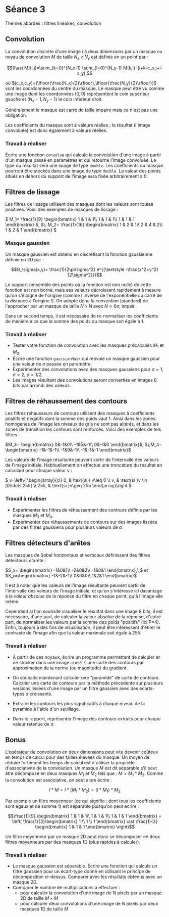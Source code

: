 # Séance 3

Thèmes abordés :  filtres linéaires, convolution

## Convolution


La convolution discrète d'une image $`I`$ à deux dimensions par un masque ou noyau de convolution $`M`$ de taille $`N_x\times N_y`$ est définie en un point par :


```math
(I\ast M)(i,j)=\sum_{k=0}^{N_x-1} \sum_{l=0}^{N_y-1} M(k,l) I(i+k-c_x,j+l-c_y),
```

où $`(c_x,c_y)=(\lfloor{\frac{N_x}{2}\rfloor},\lfloor{\frac{N_y}{2}\rfloor})`$ sont les coordonnées du centre du masque. Le masque peut être vu comme une image dont les coordonnées $`(0,0)`$ représentent le coin supérieur gauche et $`(N_x-1,N_y-1)`$ le coin inférieur droit.

Généralement le masque est carré de taille impaire mais ce n'est pas une obligation.

Les coefficients du masque sont à valeurs réelles ; le résultat (l'image convoluée) est donc également à valeurs réelles.

### Travail à réaliser

Écrire une fonction `convolve` qui calcule la convolution d'une image à partir d'un masque passé en paramètres et qui retourne l'image convoluée. Le type du résultat sera une image de type `double`.
Les coefficients du masque pourront être stockés dans une image de type `double`.
La valeur des points situés en dehors du support de l'image sera fixée arbitrairement à 0.

## Filtres de lissage

Les filtres de lissage utilisent des masques dont les valeurs sont toutes positives.
Voici des exemples de masques de lissage :

$`
M_1=
\frac{1}{9}
\begin{bmatrix}
1 & 1 & 1\\
1 & 1 & 1\\
1 & 1 & 1
\end{bmatrix}
`$,
$`\;
M_2=
\frac{1}{16}
\begin{bmatrix}
1 & 2 & 1\\
2 & 4 & 2\\
1 & 2 & 1
\end{bmatrix}
`$



### Masque gaussien

Un masque gaussien est obtenu en discrétisant la fonction gaussienne définie en 2D par :
```math
G_\sigma(x,y)= \frac{1}{2\pi\sigma^2}  e^{{\textstyle -\frac{x^2+y^2}{2\sigma^2}}}
```

Le support (ensemble des points où la fonction est non nulle) de cette fonction est non borné, mais ses valeurs décroissent rapidement à mesure qu'on s'éloigne de l'origine (comme l'inverse de l'exponentielle du carré de la distance à l'origine !). On adopte donc la convention (standard) de l'approcher par un masque de taille $`N\times N`$ avec $`N\approx 6\sigma`$, impair. 

Dans un second temps, il est nécessaire de re-normaliser les coefficients de manière à ce que la somme des poids du masque soit égale à 1.
<!---
#### Exemple : 
- Pour $`\sigma=1`$, la taille du masque sera de $`N\times N=7\times 7`$.
- Les coefficients du masque seront calculés à partir de $`G_\sigma`$ de la manière suivante :
$`
\begin{bmatrix}
\ldots & \ldots & \ldots & \ldots & \ldots\\
\ldots & G_\sigma(-1,-1) & G_\sigma(0,-1)& G_\sigma(1,-1)& \ldots\\
\ldots &G_\sigma(-1,0) & G_\sigma(0,0) & G_\sigma(1,0)& \ldots \\
\ldots & G_\sigma(-1,1) & G_\sigma(0,1) & G_\sigma(1,1)& \ldots \\
\ldots & \ldots & \ldots & \ldots & \ldots
\end{bmatrix}
`$
- Les coefficients sont ensuite normalisés de manière à ce que leur somme soit égale à 1.--->

### Travail à réaliser

- Tester votre fonction de convolution avec les masques précalculés $`M_1`$ et $`M_2`$. 
- Écrire une fonction `gaussianMask` qui renvoie un masque gaussien pour une valeur de $`\sigma`$ passée en paramètre.   
- Expérimenter des convolutions avec des masques gaussiens pour  $`\sigma=1`$, $`\sigma=2`$, $`\sigma=1/2`$.
- Les images résultant des convolutions seront converties en images 8 bits par arrondi des valeurs. 

## Filtres de réhaussement des contours

Les filtres réhausseurs de contours utilisent des masques à coefficients positifs et négatifs dont la somme des poids vaut 1. Ainsi dans les zones homogènes de l'image les niveaux de gris ne sont pas altérés, et dans les zones de transition les contours sont renforcés. Voici des exemples de tels filtres :

$`M_3=
\begin{bmatrix}
0&-1&0\\
-1&5&-1\\
0&-1&0
\end{bmatrix}`$,
$`\;M_4=
\begin{bmatrix}
-1&-1&-1\\
-1&9&-1\\
-1&-1&-1
\end{bmatrix}`$

Les valeurs de l'image résultante peuvent sortir de l'intervalle des valeurs de l'image initiale.
Habituellement on effectue une troncature du résultat en calculant pour chaque valeur v :

$`
v=\left\{
\begin{array}{cl}
0, &  \text{si } v\leq 0  \\
v, &   \text{si }v \in [0\ldots 255]  \\
255, &  \text{si }v\geq 255 
\end{array}\right.`$

### Travail à réaliser

- Expérimenter les filtres de réhaussement des contours définis par les masques $`M_3`$ et $`M_4`$.
- Expérimenter des réhaussements de contours sur des images lissées par des filtres gaussiens pour plusieurs valeurs de $`\sigma`$.

## Filtres détecteurs d'arêtes

Les masques de Sobel horizontaux et verticaux définissent des filtres détecteurs d'arête  :

$`S_x= 
\begin{bmatrix}
-1&0&1\\
-2&0&2\\
-1&0&1
\end{bmatrix},\;`$
et 
$`S_y=\begin{bmatrix}
-1&-2&-1\\
0&0&0\\
1&2&1
\end{bmatrix}`$

Il est à noter que les valeurs de l'image résultante peuvent sortir de l'intervalle des valeurs de l'image initiale, et qu'on s'intéresse ici davantage à la *valeur absolue* de la réponse du filtre en chaque point, qu'à l'image elle même. 

Cependant si l'on souhaite visualiser le résultat dans une image 8 bits, il est nécessaire, d'une part, de calculer la valeur absolue de la réponse, d'autre part, de normaliser les valeurs par la somme des poids "positifs" (ici P=4).
Enfin, toujours à des fins de visualisation, il peut être intéressant d'étirer le contraste de l'image afin que la valeur maximale soit égale à 255.

### Travail à réaliser

- À partir de ces noyaux, écrire un programme  permettant de calculer et de stocker dans une image `uint8_t` une carte des contours par approximation de la norme (ou magnitude) du gradient.

- On souhaite maintenant calculer une "pyramide" de carte de contours. Calculer une carte de contours par la méthode précédente sur plusieurs versions lissées d'une image par un filtre gaussien avec des écarts-types $`\sigma`$ croissants.
-  Extraire les contours les plus significatifs à chaque niveau de la pyramide à l'aide d'un seuillage.
-  Dans le rapport, représenter l'image des contours extraits pour chaque valeur retenue de $`\sigma`$.

## Bonus

L'opérateur de convolution en deux dimensions peut vite devenir coûteux en temps de calcul pour des tailles élevées du masque.
Un moyen de réduire fortement les temps de calcul est d'utiliser la propriété d'associativité de la convolution.
Un masque $`M`$ est dit séparable s'il peut être décomposé en deux masques $`M_1`$ et $`M_2`$ tels que : $`M=M_1\ast M_2`$.
Comme la convolution est associative, on peut alors écrire :
```math
I\ast M=I\ast (M_1\ast M_2)=(I\ast M_1)\ast M_2
```

Par exemple un filtre moyenneur (ce qui signifie : dont tous les coefficients sont égaux et de somme 1) est séparable puisqu'on peut écrire :
```math
\frac{1}{9}
\begin{bmatrix}
1 & 1 & 1\\
1 & 1 & 1\\
1 & 1 & 1
\end{bmatrix}
=
\left(
\frac{1}{3}\begin{bmatrix}
1 \\ 
1 \\ 
1
\end{bmatrix}
\ast \frac{1}{3}
\begin{bmatrix}
1 & 1 & 1
\end{bmatrix}
\right)
```

Un filtre moyenneur par un masque 2D peut donc se décomposer en deux filtres moyenneurs par des masques 1D (plus rapides à calculer).

### Travail à réaliser

- Le masque gaussien est séparable. Écrire une fonction qui calcule un filtre gaussien pour un écart-type donné en utilisant le principe de décomposition ci-dessus. Comparer avec les résultats obtenus avec un masque 2D.
- Comparer le nombre de multiplications à effectuer :
	- pour calculer la convolution d'une image de $`N`$ pixels par un masque 2D de taille $`M\times M`$
	- pour calculer deux convolutions d'une image de $`N`$ pixels par deux masques 1D de taille $`M`$




